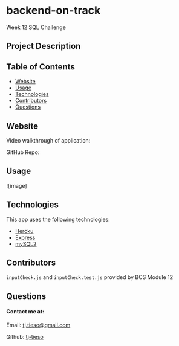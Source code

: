 # backend-on-track

Week 12 SQL Challenge

## Project Description

## Table of Contents

- [Website](#website)
- [Usage](#usage)
- [Technologies](#technologies)
- [Contributors](#contributors)
- [Questions](#questions)

## Website

Video walkthrough of application:

GitHub Repo:

## Usage

![image]

## Technologies

This app uses the following technologies:

- [Heroku](https://www.heroku.com/)
- [Express](https://www.npmjs.com/package/express)
- [mySQL2](https://www.npmjs.com/package/mysql2)

## Contributors

`inputCheck.js` and `inputCheck.test.js` provided by BCS Module 12

## Questions

#### Contact me at:

Email: tj.tieso@gmail.com

Github: [tj-tieso](https://github.com/tj-tieso)
